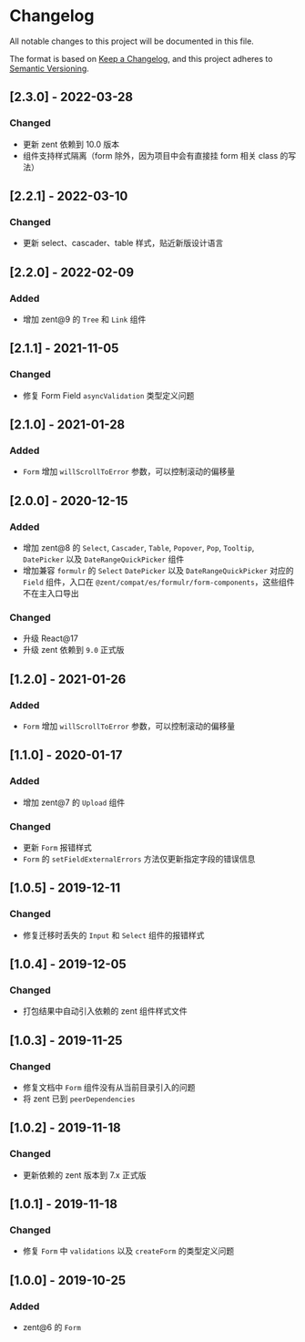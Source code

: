 # Changelog

All notable changes to this project will be documented in this file.

The format is based on [Keep a Changelog](https://keepachangelog.com/en/1.0.0/),
and this project adheres to [Semantic Versioning](https://semver.org/spec/v2.0.0.html).

## [2.3.0] - 2022-03-28
### Changed
- 更新 zent 依赖到 10.0 版本
- 组件支持样式隔离（form 除外，因为项目中会有直接挂 form 相关 class 的写法）

## [2.2.1] - 2022-03-10
### Changed
- 更新 select、cascader、table 样式，贴近新版设计语言

## [2.2.0] - 2022-02-09
### Added
- 增加 zent@9 的 `Tree` 和 `Link` 组件

## [2.1.1] - 2021-11-05

### Changed

- 修复 Form Field `asyncValidation` 类型定义问题


## [2.1.0] - 2021-01-28

### Added

- `Form` 增加 `willScrollToError` 参数，可以控制滚动的偏移量

## [2.0.0] - 2020-12-15

### Added

- 增加 zent@8 的 `Select`, `Cascader`, `Table`, `Popover`, `Pop`, `Tooltip`, `DatePicker` 以及 `DateRangeQuickPicker` 组件
- 增加兼容 `formulr` 的 `Select` `DatePicker` 以及 `DateRangeQuickPicker` 对应的 `Field` 组件，入口在 `@zent/compat/es/formulr/form-components`，这些组件不在主入口导出

### Changed

- 升级 React@17
- 升级 zent 依赖到 `9.0` 正式版

## [1.2.0] - 2021-01-26

### Added

- `Form` 增加 `willScrollToError` 参数，可以控制滚动的偏移量

## [1.1.0] - 2020-01-17

### Added

- 增加 zent@7 的 `Upload` 组件

### Changed

- 更新 `Form` 报错样式
- `Form` 的 `setFieldExternalErrors` 方法仅更新指定字段的错误信息

## [1.0.5] - 2019-12-11

### Changed

- 修复迁移时丢失的 `Input` 和 `Select` 组件的报错样式

## [1.0.4] - 2019-12-05

### Changed

- 打包结果中自动引入依赖的 zent 组件样式文件

## [1.0.3] - 2019-11-25

### Changed

- 修复文档中 `Form` 组件没有从当前目录引入的问题
- 将 zent 已到 `peerDependencies`

## [1.0.2] - 2019-11-18

### Changed

- 更新依赖的 zent 版本到 7.x 正式版

## [1.0.1] - 2019-11-18

### Changed

- 修复 `Form` 中 `validations` 以及 `createForm` 的类型定义问题

## [1.0.0] - 2019-10-25

### Added

- zent@6 的 `Form`
